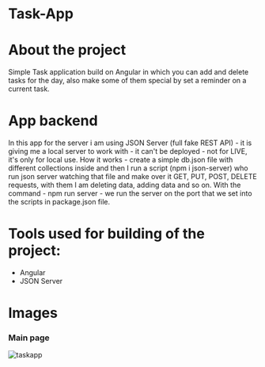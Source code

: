 # **Task-App**

# **About the project**

Simple Task application build on Angular in which you can add and delete tasks for the day, also make some of them special by set a reminder on a current task. 

# **App backend**

In this app for the server i am using JSON Server (full fake REST API) - it is giving me a local server to work with - it can't be deployed - not for LIVE, it's only for local use. 
How it works - create a simple db.json file with different collections inside and then I run a script (npm i json-server) who run json server watching that file and make over it GET, PUT, POST, DELETE requests, with them I am deleting data, adding data and so on. 
With the command - npm run server - we run the server on the port that we set into the scripts in package.json file. 

# **Tools used for building of the project:**

- Angular
- JSON Server

# **Images**

### Main page
![taskapp](https://user-images.githubusercontent.com/102145791/224728565-2b82e143-8fc8-4548-8064-13a16f80cc86.jpg)

